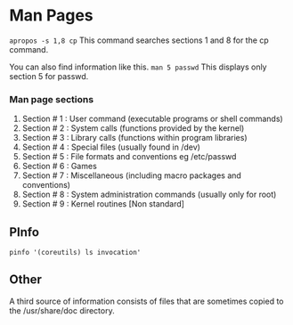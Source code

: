 # Man Pages

``apropos -s 1,8 cp``
This command searches sections 1 and 8 for the cp command.

You can also find information like this.  ``man 5 passwd``
This displays only section 5 for passwd. 

### Man page sections

1. Section # 1 : User command (executable programs or shell commands)
2. Section # 2 : System calls (functions provided by the kernel)
3. Section # 3 : Library calls (functions within program libraries)
4. Section # 4 : Special files (usually found in /dev)
5. Section # 5 : File formats and conventions eg /etc/passwd
6. Section # 6 : Games
7. Section # 7 : Miscellaneous (including macro packages and conventions)
8. Section # 8 : System administration commands (usually only for root)
9. Section # 9 : Kernel routines [Non standard]

## PInfo 

``pinfo '(coreutils) ls invocation'``

## Other 

A third source of information consists of files that are sometimes copied to the /usr/share/doc directory.